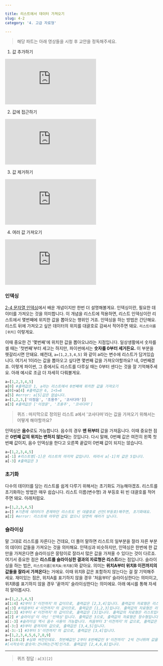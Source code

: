 ```yaml
---

title: 리스트에서 데이터 가져오기
slug: 4-2
category: '4. 고급 자료형'

---
```


> 해당 파트는 아래 영상들을 시청 후 교안을 정독해주세요.

1. 값 추가하기

<iframe class="w-full" style="aspect-ratio: 16 / 9;" src="https://www.youtube.com/embed/C2PSahIHwHc" title="YouTube video player" frameborder="0" allow="accelerometer; autoplay; clipboard-write; encrypted-media; gyroscope; picture-in-picture" allowfullscreen></iframe>

2. 값에 접근하기

<iframe class="w-full" style="aspect-ratio: 16 / 9;" src="https://www.youtube.com/embed/5SJOFWd3hA8" title="YouTube video player" frameborder="0" allow="accelerometer; autoplay; clipboard-write; encrypted-media; gyroscope; picture-in-picture" allowfullscreen></iframe>

3. 값 제거하기

<iframe class="w-full" style="aspect-ratio: 16 / 9;" src="https://www.youtube.com/embed/2OpUZewAxho" title="YouTube video player" frameborder="0" allow="accelerometer; autoplay; clipboard-write; encrypted-media; gyroscope; picture-in-picture" allowfullscreen></iframe>

4. 여러 값 가져오기

<iframe class="w-full" style="aspect-ratio: 16 / 9;" src="https://www.youtube.com/embed/5kvfG4Z_1-4" title="YouTube video player" frameborder="0" allow="accelerometer; autoplay; clipboard-write; encrypted-media; gyroscope; picture-in-picture" allowfullscreen></iframe>

### 인덱싱

[2-4 문자열 인덱싱](https://curriculum.cosadama.com/python/2-4)에서 배운 개념이지만 한번 더 설명해볼게요. 인덱싱이란, 필요한 데이터를 가져오는 것을 의미합니다. 이 개념을 리스트에 적용하면, 리스트 인덱싱이란 리스트에서 몇번째에 위치한 값을 뽑아오는 행위인 거죠. 인덱싱을 하는 방법은 간단해요. 리스트 뒤에 가져오고 싶은 데이터의 위치를 대괄호로 감싸서 적어주면 돼요. `리스트이름[위치]` 이렇게요.

이때 중요한 건 '몇번째'에 위치한 값을 뽑아오냐라는 지점입니다. 일상생활에서 숫자를 셀 때는 '첫번째'부터 세고는 하지만, 파이썬에서는 **숫자를 0부터 세거든요.** 이 부분을 헷갈리시면 안돼요. 예컨대, `a=[1,2,3,4,5]` 와 같이 a라는 변수에 리스트가 담겨있습니다. 여기서 1이라는 값을 뽑아오고 싶다면 몇번째 값을 가져오야할까요? 네, 0번째겠죠. 이렇게 파이썬, 그 중에서도 리스트를 다루실 때는 0부터 센다는 것을 잘 기억해주세요. 아래 예시로 조금 더 자세히 다뤄볼게요.

```python
a=[1,2,3,4,5]  
a[0] #출력값은 1, a라는 리스트에서 0번째에 위치한 값을 가져오기  
a[0]+a[4] #출력값은 6, 1+5=6  
a[5] #error: a[5]값은 없습니다.  
a=[1,2,3,['이정윤', '조용주', '코사다마']]  
a[3] #출력값은 ['이정윤', '조용주', '코사다마']  
```

> 퀴즈 : 마지막으로 정의된 리스트 a에서 '코사다마'라는 값을 가져오기 위해서는 어떻게 해야할까요?

인덱싱은 **음수**로도 가능합니다. 음수의 경우 **맨 뒤부터** 값을 가져옵니다. 이때 중요한 점은 **0번째 값의 위치는 변하지 않는다**는 것입니다. 다시 말해, 0번째 값은 여전히 왼쪽 첫번째 값이지, 음수 인덱싱을 한다고 오른쪽 끝값이 0번째 값이 되지는 않습니다.

```python
a=[1,2,3,4,5]  
a[-1] #리스트명[-1]은 리스트의 마지막 값입니다. 따라서 a[-1]의 값은 5입니다.  
a[-3] #출력값은 3
```
### 초기화

다수의 데이터를 담는 리스트를 쉽게 다루기 위해서는 초기화도 가능해야겠죠. 리스트를 초기화하는 방법은 매우 쉽습니다. 리스트 이름(변수명) 과 부등호 뒤 빈 대괄호를 적어주면 돼요. 아래처럼요.
```python
a=[1,2,3,4,5]  
a=[] #기존에 데이터가 존재하던 리스트도 빈 대괄호로 선언(부등호)해주면, 초기화돼요.  
a[2] #error: 리스트에 아무런 값도 없으니 당연히 에러가 납니다.
```
### 슬라이싱

말 그대로 리스트를 자른다는 건데요, 더 풀어 말하면 리스트의 일부분을 잘라 자른 부분의 데이터 값들을 가져오는 것을 의미해요. 인덱싱과 비슷하지만, 인덱싱은 한번에 한 값만을 가져온다면 슬라이싱은 뭉텅이로 잘라서 많은 값을 가져올 수 있다는 것이 다르죠. 여기서 중요한 점은 **리스트를 슬라이싱한 결과의 자료형은 리스트**라는 점입니다. 슬라이싱을 하는 법은, `리스트이름[위치A:위치B]`와 같아요. 의미는 **위치A부터 위치B 이전까지의 값들을 잘라서 가져온다**는 거에요. 이때 위치B 값은 포함하지 않는다는 걸 잘 기억해주세요. 재미있는 점은, 위치A를 표기하지 않을 경우 '처음부터' 슬라이싱한다는 의미이고, 위치B를 표기하지 않을 경우 '끝까지' 슬라이싱한다는 의미에요. 아래 예시를 통해 자세히 알아봅시다.

```python
a=[1,2,3,4,5]  
a[1:4] #2부터 5'이전까지'의 값이므로, 출력값은 [2,3,4]입니다. 출력값의 자료형은 리스트입니다.  
a[:3] #처음부터 4'이전까지'의 값이므로, 출력값은 [1,2,3]입니다. 출력값의 자료형은 리스트입니다.  
a[2:3] #3부터 4'이전까지'의 값이므로, 출력값은 [3]입니다. 출력값의 자료형은 리스트입니다.  
a[2] #'슬라이싱'이 아닌 '인덱싱'입니다. 출력값은 3으로, 출력값의 자료형은 정수형입니다. 헷갈리지 마세요!  
a[:-3] #슬라이싱 역시 음수 사용이 가능합니다. 처음부터 3'이전까지'의 값으로, 출력값은 [1,2]입니다.  
a[-3:] #3부터 끝까지의 값으로, 출력값은 [3,4,5]입니다.  
a[-3:-1] #3부터 5'이전까지'의 값으로, 출력값은 [3,4]입니다.  
a=[1,2,3,4,5,6,7,8,9]  
a=[1:8:2] #심화 버전인데요. 첫번째값인 2부터 8번째값인 9'이전까지' 2씩 건너뛰며 값을 가져온다는 의미입니다. 
#[시작숫자:끝숫자:건너뛰는간격]인거죠. 출력값은 [2,4,6,8]입니다.
```

---

> 퀴즈 정답 : `a[3][2]`
